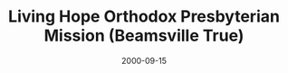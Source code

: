 ---
date: &id001 2000-09-15
end_date: null
location:
  address: 4875 King Street
  city: Beamsville
  state: 'True'
minister:
- end: 2005-12-31
  name: Tristan Emmanuel
  start: 2000-09-15
  type: Supply Pastor
- end: 2010-12-31
  name: Peter Moelker
  start: 2009-01-01
  type: Supply Pastor
- end: 2011-12-31
  name: Douglas L. Bylsma
  start: 2010-01-01
  type: Supply Pastor
ministers:
- Tristan Emmanuel
- Peter Moelker
- Douglas L. Bylsma
name: Living Hope Orthodox Presbyterian Mission
names: null
origination_date: *id001
raw_data: 'ON

  Beamsville

  Living Hope Orthodox Presbyterian Mission  (September 15, 2000- )

  4875 King Street

  Supplies: Tristan Emmanuel, 2000-2005

  Peter Moelker, 2009-10

  Douglas L. Bylsma, 2010-11

  Org. Pastor: Douglas L. Bylsma, 2011-

  '
received_from: null
states:
- 'True'
status:
  active: true
  end_date: null
  reason: null
  received_from: null
  withdrawal_to: null
title: Living Hope Orthodox Presbyterian Mission (Beamsville True)
year_established:
- 2000

---